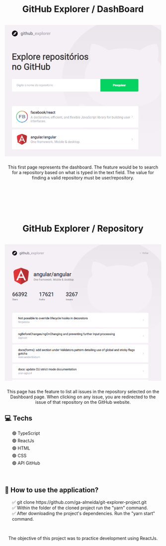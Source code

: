 <h1 align="center">
GitHub Explorer / DashBoard
<br>
<br>
  <img src="./gitHub/dashboard.png" alt="GitHubExplorer"
  widht="120">
<br>
</h1>
<p align="center">This first page represents the dashboard. The feature would be to search for a repository based on what is typed in the text field. The value for finding a valid repository must be user/repository.</p>

<br>
<br>
<br>
<br>
<br>
<h1 align="center">
GitHub Explorer / Repository
<br>
<br>
  <img src="./gitHub/repository.png" alt="GitHubExplorer"
  widht="120">
<br>
</h1>
<p align="center">This page has the feature to list all issues in the repository selected on the Dashboard page. When clicking on any issue, you are redirected to the issue of that repository on the GitHub website.</p>

## 💻 Techs ##
<ul>
  <li style="list-style: none;">🟢 TypeScript</li>
  <li style="list-style: none;">🟢 ReactJs</li>
  <li style="list-style: none;">🟢 HTML</li>
  <li style="list-style: none;">🟢 CSS</li>
  <li style="list-style: none;">🟢 API GitHub</li>
</ul>
<br>

## 🚀 How to use the application?  ##
<ul>
  <li style="list-style: none;">✅ git clone https://github.com/ga-almeida/git-explorer-project.git</li>
  <li style="list-style: none;">✅ Within the folder of the cloned project run the "yarn" command.</li>
  <li style="list-style: none;">✅ After downloading the project's dependencies. Run the "yarn start" command.</li>
</ul>
<br>
<p align="center">The objective of this project was to practice development using ReactJs.</p>
